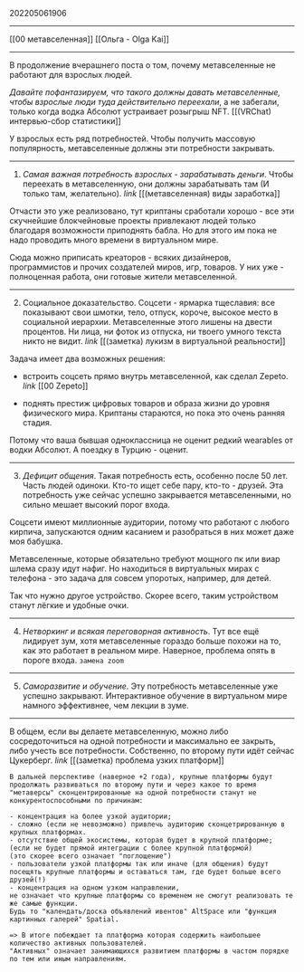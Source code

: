 202205061906
***
[[00 метавселенная]] [[Ольга - Olga Kai]]
***
В продолжение вчерашнего поста о том, почему метавселенные не работают для взрослых людей.

*Давайте пофантазируем, что такого должны давать метавселенные, чтобы взрослые люди туда действительно переехали*, а не забегали, только когда водка Абсолют устраивает розыгрыш NFT.
[[(VRChat) интервью-сбор статистики]]

У взрослых есть ряд потребностей.
Чтобы получить массовую популярность, метавселенные должны эти потребности закрывать.
***
1) *Самая важная потребность взрослых - зарабатывать деньги*.
Чтобы переехать в метавселенную, они должны зарабатывать там (И только там, желательно).
*link* [[(метавселенная) виды заработка]]

Отчасти это уже реализовано, тут криптаны сработали хорошо - все эти скучнейшие блокчейновые проекты привлекают людей только благодаря возможности приподнять бабла.
Но для этого им пока не надо проводить много времени в виртуальном мире.

Сюда можно приписать креаторов - всяких дизайнеров, программистов и прочих создателей миров, игр, товаров.
У них уже - полноценная работа, они готовые жители метавселенной.
***
2) Социальное доказательство.
Соцсети - ярмарка тщеславия: все показывают свои шмотки, тело, отпуск, короче, высокое место в социальной иерархии.
Метавселенные этого лишены на двести процентов.
Ни лица, ни фоток из отпуска, ни твоего умного текста никто не видит.
*link* [[(заметка) лукизм в виртуальной реальности]]

Задача имеет два возможных решения:

- встроить соцсеть прямо внутрь метавселенной, как сделал Zepeto.
*link* [[00 Zepeto]]

- поднять престиж цифровых товаров и образа жизни до уровня физического мира. 
Криптаны стараются, но пока это очень ранняя стадия. 

Потому что ваша бывшая одноклассница не оценит редкий wearables от водки Абсолют. А поездку в Турцию - оценит.
***
3) *Дефицит общения*. 
Такая потребность есть, особенно после 50 лет. Часть людей одиноки. Кто-то ищет себе пару, кто-то - друзей. 
Эта потребность уже сейчас успешно закрывается метавселенными, но сильно мешает высокий порог входа.

Соцсети имеют миллионные аудитории, потому что работают с любого кирпича, запускаются одним касанием и разобраться в них может даже моя бабушка.

Метавселенные, которые обязательно требуют мощного пк или виар шлема сразу идут нафиг.
Но находиться в виртуальных мирах с телефона - это задача для совсем упоротых, например, для детей.

Так что нужно другое устройство.
Скорее всего, таким устройством станут лёгкие и удобные очки.
***
4) *Нетворкинг и всякая переговорная активность*.
Тут все ещё лидирует зум, хотя метавселенные гораздо больше похожи на то, как это работает в реальном мире.
Наверное, проблема опять в пороге входа.
`замена zoom`
***
5) *Саморазвитие и обучение*. 
Эту потребность метавселенные уже успешно закрывают. 
Интерактивное обучение в виртуальном мире намного эффективнее, чем лекции в зуме. 
***
В общем, если вы делаете метавселенную, можно либо сосредоточиться на одной потребности и максимально ее закрыть, либо учесть все потребности.
Собственно, по второму пути идёт сейчас Цукерберг.
*link* [[(заметка) проблема узких платформ]]
```
В дальней перспективе (наверное +2 года), крупные платформы будут продолжать развиваться по второму пути и через какое то время "метаверсы" сконцентрированные на одной потребности станут не конкурентоспособными по причинам:

- концентрация на более узкой аудитории;
- сложно (если не невозможно) привлечь аудиторию сконцетрированную в крупных платформах.
- отсутствие общей экосистемы, которая будет в крупной платформе;
(если не будет прямой интеграции с более крупной платформой)
(это скорее всего означает "поглощение")
- пользователи узкой платформы так или иначе (для общения) будут посещять крупные платформы и оставаться там, где будет больше всего друзей(!)
- концентрация на одном узком направлении, 
не означает что крупные платформы со временем не смогут реализовать те же самые функции. 
Будь то "календать/доска объявлений ивентов" AltSpace или "функция картинных галерей" Spatial.

=> В итоге побеждает та платформа которая содержить наибольшее количество активных пользователей.
"Активных" означает занимающихся развитием платформы в частом порядке по тем или иным направлениям. 
```